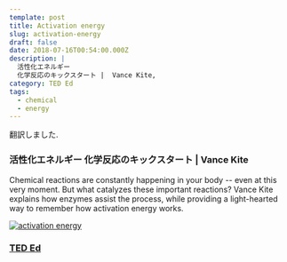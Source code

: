 ```yaml
---
template: post
title: Activation energy
slug: activation-energy
draft: false
date: 2018-07-16T00:54:00.000Z
description: |
  活性化エネルギー
  化学反応のキックスタート |  Vance Kite,
category: TED Ed
tags:
  - chemical
  - energy
---
```


翻訳しました.

### 活性化エネルギー 化学反応のキックスタート | Vance Kite

Chemical reactions are constantly happening in your body -- even at this very moment. But what catalyzes these important reactions? Vance Kite explains how enzymes assist the process, while providing a light-hearted way to remember how activation energy works.

[![activation energy](https://img.youtube.com/vi/D0ZyjpAin_Y/0.jpg)](https://www.youtube.com/watch?v=D0ZyjpAin_Y)

### [TED Ed](https://ed.ted.com/lessons/activation-energy-kickstarting-chemical-reactions-vance-kite#review)
